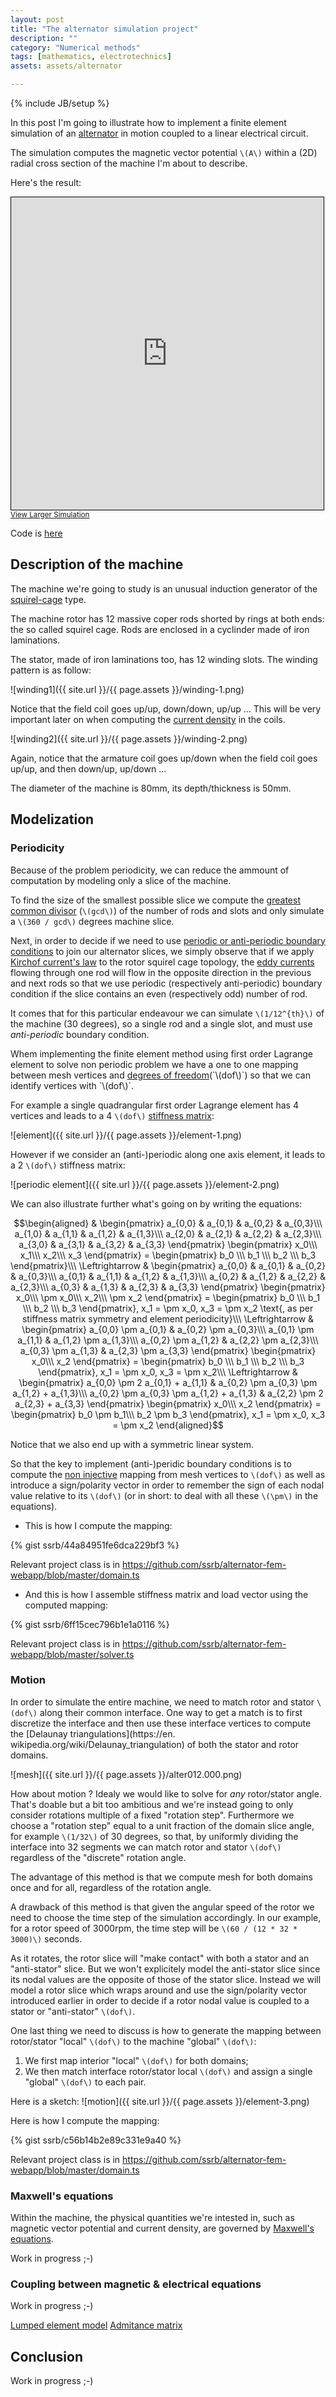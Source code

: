```yaml
---
layout: post
title: "The alternator simulation project"
description: ""
category: "Numerical methods"
tags: [mathematics, electrotechnics]
assets: assets/alternator

---
```

{% include JB/setup %}

In this post I'm going to illustrate how to implement a finite element simulation of an [alternator](https://en.wikipedia.org/wiki/Induction_generator) in motion coupled to a linear electrical circuit.

<!-- more -->

The simulation computes the magnetic vector potential `\(A\)` within a (2D) radial cross section of the machine I'm about to describe.

Here's the result:

<iframe width="500" height="500" frameborder="0" scrolling="no" marginheight="0" marginwidth="0" src="http://ssrb.github.io/alternator-fem-webapp/alternator.html" style="border: 1px solid black">unwantedtext</iframe><br/><small><a href="http://ssrb.github.io/alternator-fem-webapp/alternator.html">View Larger Simulation</a></small>

Code is [here](https://github.com/ssrb/alternator-fem-webapp)

## Description of the machine

The machine we're going to study is an unusual induction generator of the [squirel-cage](https://en.wikipedia.org/wiki/Squirrel-cage_rotor) type.

The machine rotor has 12 massive coper rods shorted by rings at both ends: the so called squirel cage.
Rods are enclosed in a cyclinder made of iron laminations.

The stator, made of iron laminations too, has 12 winding slots. The winding pattern is as follow: 

![winding1]({{ site.url }}/{{ page.assets }}/winding-1.png)

Notice that the field coil goes up/up, down/down, up/up ...
This will be very important later on when computing the [current density](https://en.wikipedia.org/wiki/Current_density) in the coils.

![winding2]({{ site.url }}/{{ page.assets }}/winding-2.png)

Again, notice that the armature coil goes up/down when the field coil goes up/up, and then down/up, up/down ...


The diameter of the machine is 80mm, its depth/thickness is 50mm.

## Modelization

### Periodicity

Because of the problem periodicity, we can reduce the ammount of computation by modeling only a slice of the machine.

To find the size of the smallest possible slice we compute the [greatest common divisor](https://en.wikipedia.org/wiki/Greatest_common_divisor) (`\(gcd\)`) of the number of rods and slots and only simulate a `\(360 / gcd\)` degrees machine slice.

Next, in order to decide if we need to use [periodic or anti-periodic boundary conditions](https://en.wikipedia.org/wiki/Periodic_boundary_conditions) to join our alternator slices, we simply observe that if we apply [Kirchof current's law](https://en.wikipedia.org/wiki/Kirchhoff%27s_circuit_laws) to the rotor squirel cage topology, the [eddy currents](https://en.wikipedia.org/wiki/Eddy_current) flowing through one rod will flow in the opposite direction in the previous and next rods so that we use periodic (respectively anti-periodic) boundary condition if the slice contains an even (respectively odd) number of rod.

It comes that for this particular endeavour we can simulate `\(1/12^{th}\)` of the machine (30 degrees), so a single rod and a single slot, and must use *anti-periodic* boundary condition.

Whem implementing the finite element method using first order Lagrange element to solve non periodic problem we have a one to one mapping between mesh vertices and [degrees of freedom](https://en.wikipedia.org/wiki/Degrees_of_freedom_(physics_and_chemistry))(`\(dof\)`) so that we can identify vertices with `\(dof\)`.

For example a single quadrangular first order Lagrange element has 4 vertices and leads to a 4 `\(dof\)` [stiffness matrix](https://en.wikipedia.org/wiki/Stiffness_matrix):

![element]({{ site.url }}/{{ page.assets }}/element-1.png)

However if we consider an (anti-)periodic along one axis element, it leads to a 2 `\(dof\)` stiffness matrix:

![periodic element]({{ site.url }}/{{ page.assets }}/element-2.png)

We can also illustrate further what's going on by writing the equations:

$$\begin{aligned} 
    & 
    \begin{pmatrix}
    a_{0,0} & a_{0,1} & a_{0,2} & a_{0,3}\\\
    a_{1,0} & a_{1,1} & a_{1,2} & a_{1,3}\\\
    a_{2,0} & a_{2,1} & a_{2,2} & a_{2,3}\\\
    a_{3,0} & a_{3,1} & a_{3,2} & a_{3,3}
    \end{pmatrix}
    \begin{pmatrix}
    x_0\\\
    x_1\\\
    x_2\\\
  	x_3
    \end{pmatrix}
    =
    \begin{pmatrix}
    b_0 \\\
    b_1 \\\ 
    b_2 \\\
    b_3
    \end{pmatrix}\\\
	\Leftrightarrow & 
    \begin{pmatrix}
    a_{0,0} & a_{0,1} & a_{0,2} & a_{0,3}\\\
    a_{0,1} & a_{1,1} & a_{1,2} & a_{1,3}\\\
    a_{0,2} & a_{1,2} & a_{2,2} & a_{2,3}\\\
    a_{0,3} & a_{1,3} & a_{2,3} & a_{3,3}
    \end{pmatrix}
    \begin{pmatrix}
    x_0\\\
    \pm x_0\\\
    x_2\\\
  	\pm x_2
    \end{pmatrix}
    =
    \begin{pmatrix}
    b_0 \\\
    b_1 \\\ 
    b_2 \\\
    b_3
    \end{pmatrix}, x_1 = \pm x_0, x_3 = \pm x_2 \text{, as per stiffness matrix symmetry and element periodicity}\\\
	\Leftrightarrow & 
    \begin{pmatrix}
    a_{0,0} \pm a_{0,1} & a_{0,2} \pm a_{0,3}\\\
    a_{0,1} \pm a_{1,1} & a_{1,2} \pm a_{1,3}\\\
    a_{0,2} \pm a_{1,2} & a_{2,2} \pm a_{2,3}\\\
    a_{0,3} \pm a_{1,3} & a_{2,3} \pm a_{3,3}
    \end{pmatrix}
    \begin{pmatrix}
    x_0\\\
    x_2
    \end{pmatrix}
    =
    \begin{pmatrix}
    b_0 \\\
    b_1 \\\ 
    b_2 \\\
    b_3
    \end{pmatrix}, x_1 = \pm x_0, x_3 = \pm x_2\\\
    \Leftrightarrow & 
    \begin{pmatrix}
    a_{0,0} \pm 2 a_{0,1} + a_{1,1} & a_{0,2} \pm a_{0,3} \pm a_{1,2} + a_{1,3}\\\
    a_{0,2} \pm a_{0,3} \pm a_{1,2} + a_{1,3} & a_{2,2} \pm 2 a_{2,3} + a_{3,3}
    \end{pmatrix}
    \begin{pmatrix}
    x_0\\\
    x_2
    \end{pmatrix}
    =
    \begin{pmatrix}
    b_0 \pm b_1\\\
    b_2 \pm b_3
    \end{pmatrix}, x_1 = \pm x_0, x_3 = \pm x_2
    \end{aligned}$$

Notice that we also end up with a symmetric linear system.

So that the key to implement (anti-)peridic boundary conditions is to compute the [non injective](https://en.wikipedia.org/wiki/Injective_function) mapping from mesh vertices to `\(dof\)` as well as introduce a sign/polarity vector in order to remember the sign of each nodal value relative to its `\(dof\)`
(or in short: to deal with all these `\(\pm\)` in the equations).

* This is how I compute the mapping:

{% gist ssrb/44a84951fe6dca229bf3 %}

Relevant project class is in <https://github.com/ssrb/alternator-fem-webapp/blob/master/domain.ts>

* And this is how I assemble stiffness matrix and load vector using the computed mapping:

{% gist ssrb/6ff15cec796b1e1a0116 %}

Relevant project class is in <https://github.com/ssrb/alternator-fem-webapp/blob/master/solver.ts>

### Motion

In order to simulate the entire machine, we need to match rotor and stator `\(dof\)` along their common interface.
One way to get a match is to first discretize the interface and then use these interface vertices to compute the [Delaunay triangulations](https://en. wikipedia.org/wiki/Delaunay_triangulation) of both the stator and rotor domains.

![mesh]({{ site.url }}/{{ page.assets }}/alter012.000.png)

How about motion ? Idealy we would like to solve for *any* rotor/stator angle.
That's doable but a bit too ambitious and we're instead going to only consider rotations multiple of a fixed "rotation step".
Furthermore we choose a "rotation step" equal to a unit fraction of the domain slice angle, for example `\(1/32\)` of 30 degrees, so that, by uniformly dividing the interface into 32 segments we can match rotor and stator `\(dof\)` regardless of the "discrete" rotation angle.

The advantage of this method is that we compute mesh for both domains once and for all, regardless of the rotation angle.

A drawback of this method is that given the angular speed of the rotor we need to choose the time step of the simulation accordingly.
In our example, for a rotor speed of 3000rpm, the time step will be `\(60 / (12 * 32 * 3000)\)` seconds.

As it rotates, the rotor slice will "make contact" with both a stator and an "anti-stator" slice. 
But we won't explicitely model the anti-stator slice since its nodal values are the opposite of those of the stator slice.
Instead we will model a rotor slice which wraps around and use the sign/polarity vector introduced earlier in order to decide if a rotor nodal value is coupled to a stator or "anti-stator" `\(dof\)`.

One last thing we need to discuss is how to generate the mapping between rotor/stator "local" `\(dof\)` to the machine "global" `\(dof\)`:

1. We first map interior "local" `\(dof\)` for both domains;
2. We then match interface rotor/stator local `\(dof\)` and assign a single "global" `\(dof\)` to each pair.

Here is a sketch:
![motion]({{ site.url }}/{{ page.assets }}/element-3.png)

Here is how I compute the mapping:

{% gist ssrb/c56b14b2e89c331e9a40 %}

Relevant project class is in <https://github.com/ssrb/alternator-fem-webapp/blob/master/domain.ts>

### Maxwell's equations

Within the machine, the physical quantities we're intested in, such as magnetic vector potential and current density, are governed by [Maxwell's equations](https://en.wikipedia.org/wiki/Maxwell%27s_equations).

Work in progress ;-)

### Coupling between magnetic & electrical equations

Work in progress ;-)

[Lumped element model](https://en.wikipedia.org/wiki/Lumped_element_model)
[Admitance matrix](https://en.wikipedia.org/wiki/Nodal_admittance_matrix)
<!-- https://en.wikipedia.org/wiki/Admittance_parameters -->

## Conclusion

Work in progress ;-)


